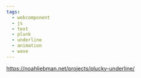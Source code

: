 ```yaml
---
tags:
  - webcomponent
  - js
  - text
  - plunk
  - underline
  - animation
  - wave
---
```

https://noahliebman.net/projects/plucky-underline/
